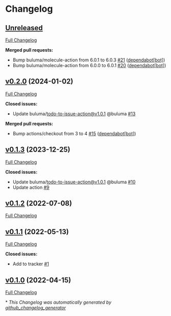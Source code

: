 # Changelog

## [Unreleased](https://github.com/buluma/ansible-role-types/tree/HEAD)

[Full Changelog](https://github.com/buluma/ansible-role-types/compare/v0.2.0...HEAD)

**Merged pull requests:**

- Bump buluma/molecule-action from 6.0.1 to 6.0.3 [\#21](https://github.com/buluma/ansible-role-types/pull/21) ([dependabot[bot]](https://github.com/apps/dependabot))
- Bump buluma/molecule-action from 6.0.0 to 6.0.1 [\#20](https://github.com/buluma/ansible-role-types/pull/20) ([dependabot[bot]](https://github.com/apps/dependabot))

## [v0.2.0](https://github.com/buluma/ansible-role-types/tree/v0.2.0) (2024-01-02)

[Full Changelog](https://github.com/buluma/ansible-role-types/compare/v0.1.3...v0.2.0)

**Closed issues:**

- Update buluma/todo-to-issue-action@v1.0.1 @buluma [\#13](https://github.com/buluma/ansible-role-types/issues/13)

**Merged pull requests:**

- Bump actions/checkout from 3 to 4 [\#15](https://github.com/buluma/ansible-role-types/pull/15) ([dependabot[bot]](https://github.com/apps/dependabot))

## [v0.1.3](https://github.com/buluma/ansible-role-types/tree/v0.1.3) (2023-12-25)

[Full Changelog](https://github.com/buluma/ansible-role-types/compare/v0.1.2...v0.1.3)

**Closed issues:**

- Update buluma/todo-to-issue-action@v1.0.1 @buluma [\#10](https://github.com/buluma/ansible-role-types/issues/10)
- Update action [\#9](https://github.com/buluma/ansible-role-types/issues/9)

## [v0.1.2](https://github.com/buluma/ansible-role-types/tree/v0.1.2) (2022-07-08)

[Full Changelog](https://github.com/buluma/ansible-role-types/compare/v0.1.1...v0.1.2)

## [v0.1.1](https://github.com/buluma/ansible-role-types/tree/v0.1.1) (2022-05-13)

[Full Changelog](https://github.com/buluma/ansible-role-types/compare/v0.1.0...v0.1.1)

**Closed issues:**

- Add to tracker [\#1](https://github.com/buluma/ansible-role-types/issues/1)

## [v0.1.0](https://github.com/buluma/ansible-role-types/tree/v0.1.0) (2022-04-15)

[Full Changelog](https://github.com/buluma/ansible-role-types/compare/c61847a861d31b58c414bf2e356fcff75b9af224...v0.1.0)



\* *This Changelog was automatically generated by [github_changelog_generator](https://github.com/github-changelog-generator/github-changelog-generator)*
